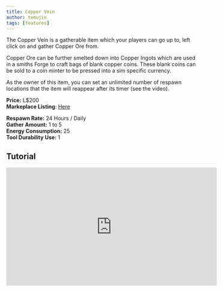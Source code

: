 ```yaml
---
title: Copper Vein
author: temujin
tags: [features]
---
```

The Copper Vein is a gatherable item which your players can go up to, left click on and gather Copper Ore from.

Copper Ore can be further smelted down into Copper Ingots which are used in a smiths Forge to craft bags of blank copper coins.
These blank coins can be sold to a coin minter to be pressed into a sim specific currency.

As the owner of this item, you can set an unlimited number of respawn locations that the item will reappear after its timer (see the video).

**Price:** L$200<br>
**Markeplace Listing**: [Here](https://marketplace.secondlife.com/p/SLC-Gatherables-Copper-Vein/20236776)<br>

**Respawn Rate:** 24 Hours / Daily<br>
**Gather Amount:** 1 to 5<br>
**Energy Consumption:** 25<br>
**Tool Durability Use:** 1

## Tutorial
<iframe width="560" height="315" src="https://www.youtube.com/embed/_J2zumt1iHE" frameborder="0" allow="accelerometer; autoplay; encrypted-media; gyroscope; picture-in-picture" allowfullscreen></iframe>
